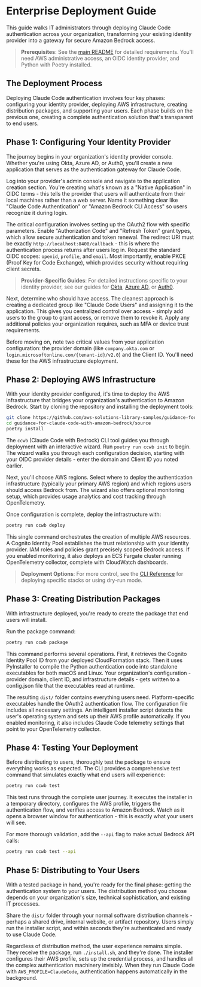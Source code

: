 # Enterprise Deployment Guide

This guide walks IT administrators through deploying Claude Code authentication across your organization, transforming your existing identity provider into a gateway for secure Amazon Bedrock access.

> **Prerequisites**: See the [main README](../../README.md#prerequisites) for detailed requirements. You'll need AWS administrative access, an OIDC identity provider, and Python with Poetry installed.

## The Deployment Process

Deploying Claude Code authentication involves four key phases: configuring your identity provider, deploying AWS infrastructure, creating distribution packages, and supporting your users. Each phase builds on the previous one, creating a complete authentication solution that's transparent to end users.

## Phase 1: Configuring Your Identity Provider

The journey begins in your organization's identity provider console. Whether you're using Okta, Azure AD, or Auth0, you'll create a new application that serves as the authentication gateway for Claude Code.

Log into your provider's admin console and navigate to the application creation section. You're creating what's known as a "Native Application" in OIDC terms - this tells the provider that users will authenticate from their local machines rather than a web server. Name it something clear like "Claude Code Authentication" or "Amazon Bedrock CLI Access" so users recognize it during login.

The critical configuration involves setting up the OAuth2 flow with specific parameters. Enable "Authorization Code" and "Refresh Token" grant types, which allow secure authentication and token renewal. The redirect URI must be exactly `http://localhost:8400/callback` - this is where the authentication process returns after users log in. Request the standard OIDC scopes: `openid`, `profile`, and `email`. Most importantly, enable PKCE (Proof Key for Code Exchange), which provides security without requiring client secrets.

> **Provider-Specific Guides**: For detailed instructions specific to your identity provider, see our guides for [Okta](providers/okta-setup.md), [Azure AD](providers/microsoft-entra-id-setup.md), or [Auth0](providers/auth0-setup.md).

Next, determine who should have access. The cleanest approach is creating a dedicated group like "Claude Code Users" and assigning it to the application. This gives you centralized control over access - simply add users to the group to grant access, or remove them to revoke it. Apply any additional policies your organization requires, such as MFA or device trust requirements.

Before moving on, note two critical values from your application configuration: the provider domain (like `company.okta.com` or `login.microsoftonline.com/{tenant-id}/v2.0`) and the Client ID. You'll need these for the AWS infrastructure deployment.

## Phase 2: Deploying AWS Infrastructure

With your identity provider configured, it's time to deploy the AWS infrastructure that bridges your organization's authentication to Amazon Bedrock. Start by cloning the repository and installing the deployment tools:

```bash
git clone https://github.com/aws-solutions-library-samples/guidance-for-claude-code-with-amazon-bedrock
cd guidance-for-claude-code-with-amazon-bedrock/source
poetry install
```

The `ccwb` (Claude Code with Bedrock) CLI tool guides you through deployment with an interactive wizard. Run `poetry run ccwb init` to begin. The wizard walks you through each configuration decision, starting with your OIDC provider details - enter the domain and Client ID you noted earlier.

Next, you'll choose AWS regions. Select where to deploy the authentication infrastructure (typically your primary AWS region) and which regions users should access Bedrock from. The wizard also offers optional monitoring setup, which provides usage analytics and cost tracking through OpenTelemetry.

Once configuration is complete, deploy the infrastructure with:

```bash
poetry run ccwb deploy
```

This single command orchestrates the creation of multiple AWS resources. A Cognito Identity Pool establishes the trust relationship with your identity provider. IAM roles and policies grant precisely scoped Bedrock access. If you enabled monitoring, it also deploys an ECS Fargate cluster running OpenTelemetry collector, complete with CloudWatch dashboards.

> **Deployment Options**: For more control, see the [CLI Reference](CLI_REFERENCE.md) for deploying specific stacks or using dry-run mode.

## Phase 3: Creating Distribution Packages

With infrastructure deployed, you're ready to create the package that end users will install.

Run the package command:

```bash
poetry run ccwb package
```

This command performs several operations. First, it retrieves the Cognito Identity Pool ID from your deployed CloudFormation stack. Then it uses PyInstaller to compile the Python authentication code into standalone executables for both macOS and Linux. Your organization's configuration - provider domain, client ID, and infrastructure details - gets written to a config.json file that the executables read at runtime.

The resulting `dist/` folder contains everything users need. Platform-specific executables handle the OAuth2 authentication flow. The configuration file includes all necessary settings. An intelligent installer script detects the user's operating system and sets up their AWS profile automatically. If you enabled monitoring, it also includes Claude Code telemetry settings that point to your OpenTelemetry collector.

## Phase 4: Testing Your Deployment

Before distributing to users, thoroughly test the package to ensure everything works as expected. The CLI provides a comprehensive test command that simulates exactly what end users will experience:

```bash
poetry run ccwb test
```

This test runs through the complete user journey. It executes the installer in a temporary directory, configures the AWS profile, triggers the authentication flow, and verifies access to Amazon Bedrock. Watch as it opens a browser window for authentication - this is exactly what your users will see.

For more thorough validation, add the `--api` flag to make actual Bedrock API calls:

```bash
poetry run ccwb test --api
```

## Phase 5: Distributing to Your Users

With a tested package in hand, you're ready for the final phase: getting the authentication system to your users. The distribution method you choose depends on your organization's size, technical sophistication, and existing IT processes.

Share the `dist/` folder through your normal software distribution channels - perhaps a shared drive, internal website, or artifact repository. Users simply run the installer script, and within seconds they're authenticated and ready to use Claude Code.

Regardless of distribution method, the user experience remains simple. They receive the package, run `./install.sh`, and they're done. The installer configures their AWS profile, sets up the credential process, and handles all the complex authentication machinery invisibly. When they run Claude Code with `AWS_PROFILE=ClaudeCode`, authentication happens automatically in the background.
